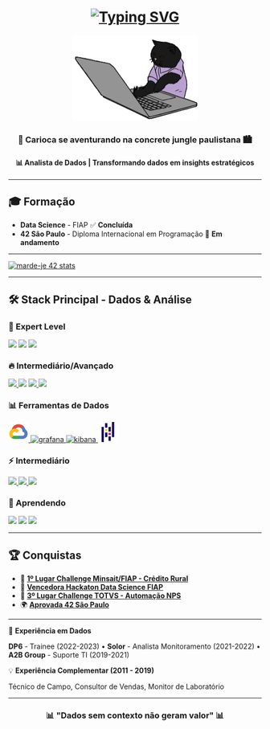 <h1 align="center">
<a href="https://git.io/typing-svg"><img src="https://readme-typing-svg.herokuapp.com?font=Zen+Dots&pause=1000&color=F742C9&background=4FFBFF00&center=true&vCenter=true&width=435&lines=Ol%C3%A1%2C+Mundo!" alt="Typing SVG" /></a>
</h1>

<div align="center" ><img src="https://github.com/xqyjlj/xqyjlj/blob/master/coding.gif" width="250"/></div>

<h3 align="center">🌴 Carioca se aventurando na concrete jungle paulistana 🏙️</h3>
<h4 align="center">📊 Analista de Dados | Transformando dados em insights estratégicos</h4>

---

## 🎓 **Formação**
- **Data Science** - FIAP ✅ **Concluída**
- **42 São Paulo** - Diploma Internacional em Programação 🔄 **Em andamento**

---

<a href="https://github.com/oakoudad/badge42" align="center"><img src="https://badge.mediaplus.ma/honeytones/marde-je?1337Badge=off&UM6P=off" alt="marde-je 42 stats" /></a>

---

## 🛠️ **Stack Principal - Dados & Análise**

### **💪 Expert Level**
<p align="left">
  <img src="https://img.shields.io/badge/Documentação-⭐⭐⭐⭐⭐-FF6B00?style=for-the-badge" />
  <img src="https://img.shields.io/badge/Apresentações-⭐⭐⭐⭐⭐-FF6B00?style=for-the-badge" />
  <img src="https://img.shields.io/badge/Word/Office-⭐⭐⭐⭐⭐-FF6B00?style=for-the-badge" />
</p>

### **🔥 Intermediário/Avançado**
<p align="left">
  <a href="https://www.microsoft.com/en-us/sql-server" target="_blank"> 
    <img src="https://img.shields.io/badge/SQL-⭐⭐⭐⭐-4169E1?style=for-the-badge&logo=microsoftsqlserver" />
  </a>
  <img src="https://img.shields.io/badge/Excel-⭐⭐⭐⭐-217346?style=for-the-badge&logo=microsoftexcel" />
  <a href="https://datastudio.google.com" target="_blank">
    <img src="https://img.shields.io/badge/Data%20Studio-⭐⭐⭐⭐-4285F4?style=for-the-badge&logo=google" />
  </a>
  <a href="https://analytics.google.com" target="_blank">
    <img src="https://img.shields.io/badge/Google%20Analytics-⭐⭐⭐⭐-E37400?style=for-the-badge&logo=googleanalytics" />
  </a>
</p>

### **📊 Ferramentas de Dados**
<p align="left">
  <a href="https://cloud.google.com/bigquery" target="_blank"> 
    <img src="https://raw.githubusercontent.com/devicons/devicon/master/icons/googlecloud/googlecloud-original.svg" alt="bigquery" width="40" height="40"/> 
  </a>
  <a href="https://grafana.com" target="_blank"> 
    <img src="https://www.vectorlogo.zone/logos/grafana/grafana-icon.svg" alt="grafana" width="40" height="40"/> 
  </a>
  <a href="https://www.elastic.co/kibana" target="_blank"> 
    <img src="https://www.vectorlogo.zone/logos/elasticco_kibana/elasticco_kibana-icon.svg" alt="kibana" width="40" height="40"/> 
  </a>
  <a href="https://pandas.pydata.org/" target="_blank"> 
    <img src="https://raw.githubusercontent.com/devicons/devicon/2ae2a900d2f041da66e950e4d48052658d850630/icons/pandas/pandas-original.svg" alt="pandas" width="40" height="40"/> 
  </a>
</p>

### **⚡ Intermediário**
<p align="left">
  <a href="https://www.python.org" target="_blank">
    <img src="https://img.shields.io/badge/Python-⭐⭐⭐-3776AB?style=for-the-badge&logo=python" />
  </a>
  <a href="https://cloud.google.com" target="_blank">
    <img src="https://img.shields.io/badge/GCP-⭐⭐⭐-4285F4?style=for-the-badge&logo=googlecloud" />
  </a>
  <a href="https://aws.amazon.com" target="_blank">
    <img src="https://img.shields.io/badge/AWS-⭐⭐-FF9900?style=for-the-badge&logo=amazonaws" />
  </a>
</p>

### **🌱 Aprendendo**
<p align="left">
  <img src="https://img.shields.io/badge/Linguagem%20C-⭐⭐-A8B9CC?style=for-the-badge&logo=c" />
  <img src="https://img.shields.io/badge/Shell/Linux-⭐⭐-FCC624?style=for-the-badge&logo=linux" />
  <a href="https://git-scm.com/" target="_blank">
    <img src="https://img.shields.io/badge/Git-⭐⭐⭐-F05032?style=for-the-badge&logo=git" />
  </a>
</p>

---

## 🏆 **Conquistas**
- 🥇 **[1º Lugar Challenge Minsait/FIAP - Crédito Rural](https://www.linkedin.com/feed/update/urn:li:activity:7124165227381673986/)**
- 🥇 **[Vencedora Hackaton Data Science FIAP](https://www.linkedin.com/in/marcella-aricia/overlay/career-break/4447414/multiple-media-viewer/?profileId=ACoAADMtROwBSqT05un6trp1hz0lj_yEZmw1xsE&treasuryMediaId=1731679585507&type=IMAGE)**
- 🥉 **[3º Lugar Challenge TOTVS - Automação NPS](https://www.linkedin.com/feed/update/urn:li:activity:7256684341739589632/)**
- 🌍 **[Aprovada 42 São Paulo](https://www.linkedin.com/feed/update/urn:li:activity:7343349861502672896/)**

---

💼 **Experiência em Dados**

**DP6** - Trainee (2022-2023) • **Solor** - Analista Monitoramento (2021-2022) • **A2B Group** - Suporte TI (2019-2021)

💡 **Experiência Complementar (2011 - 2019)**

Técnico de Campo, Consultor de Vendas, Monitor de Laboratório

---

<div align="center">
  <h3>📊 "Dados sem contexto não geram valor" 📊</h3>
</div>
